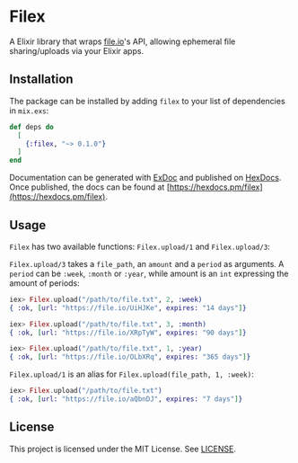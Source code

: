 # Filex

A Elixir library that wraps [file.io](https://file.io)'s API, allowing 
ephemeral file sharing/uploads via your Elixir apps.

## Installation

The package can be installed by adding `filex` to your list of dependencies in
`mix.exs`:

```elixir
def deps do
  [
    {:filex, "~> 0.1.0"}
  ]
end
```

Documentation can be generated with [ExDoc](https://github.com/elixir-lang/ex_doc)
and published on [HexDocs](https://hexdocs.pm). Once published, the docs can
be found at [https://hexdocs.pm/filex](https://hexdocs.pm/filex).

## Usage

`Filex` has two available functions: `Filex.upload/1` and `Filex.upload/3`:

`Filex.upload/3` takes a `file_path`, an `amount` and a `period` as arguments.
A `period` can be `:week`, `:month` or `:year`, while amount is an `int`
expressing the amount of periods:

```elixir
iex> Filex.upload("/path/to/file.txt", 2, :week)
{ :ok, [url: "https://file.io/UiHJKe", expires: "14 days"]}

iex> Filex.upload("/path/to/file.txt", 3, :month)
{ :ok, [url: "https://file.io/XRpTyW", expires: "90 days"]}

iex> Filex.upload("/path/to/file.txt", 1, :year)
{ :ok, [url: "https://file.io/OLbXRq", expires: "365 days"]}
```

`Filex.upload/1` is an alias for `Filex.upload(file_path, 1, :week)`:

```elixir
iex> Filex.upload("/path/to/file.txt")
{ :ok, [url: "https://file.io/aQbnDJ", expires: "7 days"]}
```

## License

This project is licensed under the MIT License. See [LICENSE](https://github.com/fteem/filex/blob/master/LICENSE).
